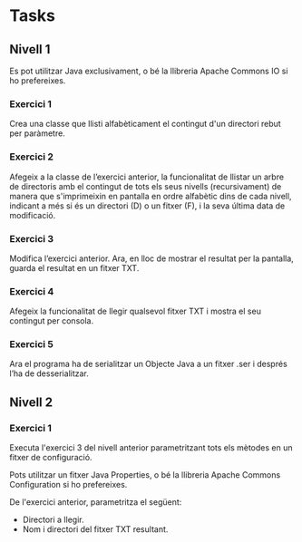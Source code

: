 # Tasks

## Nivell 1

Es pot utilitzar Java exclusivament, o bé la llibreria Apache Commons IO si ho prefereixes.

### Exercici 1

Crea una classe que llisti alfabèticament el contingut d'un directori rebut per paràmetre.

### Exercici 2

Afegeix a la classe de l’exercici anterior, la funcionalitat de llistar un arbre de directoris amb el contingut de tots els seus nivells (recursivament) de manera que s'imprimeixin en pantalla en ordre alfabètic dins de cada nivell, indicant a més si és un directori (D) o un fitxer (F), i la seva última data de modificació.

### Exercici 3

Modifica l’exercici anterior. Ara, en lloc de mostrar el resultat per la pantalla, guarda el resultat en un fitxer TXT.

### Exercici 4

Afegeix la funcionalitat de llegir qualsevol fitxer TXT i mostra el seu contingut per consola.

### Exercici 5

Ara el programa ha de serialitzar un Objecte Java a un fitxer .ser i després l’ha de desserialitzar.

## Nivell 2

### Exercici 1

Executa l'exercici 3 del nivell anterior parametritzant tots els mètodes en un fitxer de configuració.

Pots utilitzar un fitxer Java Properties, o bé la llibreria Apache Commons Configuration si ho prefereixes.

De l'exercici anterior, parametritza el següent:

- Directori a llegir.
- Nom i directori del fitxer TXT resultant.